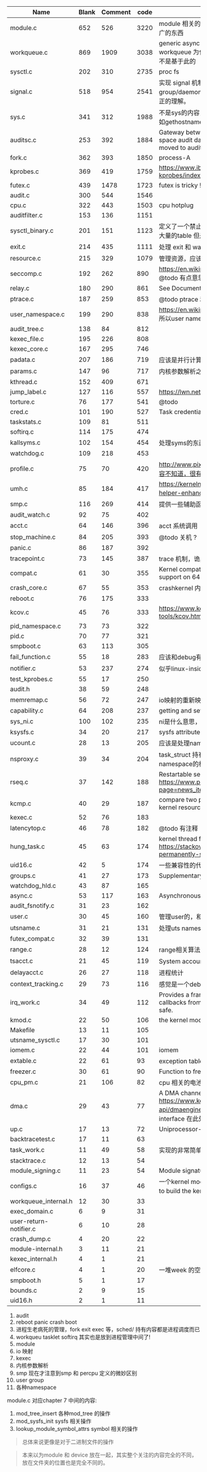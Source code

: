 | Name                   | Blank | Comment | code | Explanation                                                                                                                             |
|------------------------|-------|---------|------|-----------------------------------------------------------------------------------------------------------------------------------------|
| module.c               | 652   | 526     | 3220 | module 相关的操作，显然module 比 driver 是一个更加范围广的东西                                                                          |
| workqueue.c            | 869   | 1909    | 3038 | generic async execution with shared worker pool @todo workqueue 为什么不放置irq 中间，还是workqueue 实现根本不是基于此的                |
| sysctl.c               | 202   | 310     | 2735 | proc fs                                                                                                                                 |
| signal.c               | 518   | 954     | 2541 | 实现 signal 机制，需要结合 process/thread/thread group/daemon/session/job control 相关的东西配合才可以真正的理解。                      |
| sys.c                  | 341   | 312     | 1988 | 不是sys的内容，而是提供了大量的简单的syscall 的支持，比如gethostname getuid 之类的                                                      |
| auditsc.c              | 253   | 392     | 1884 | Gateway between the kernel (e.g., selinux) and the user-space audit daemon.  System-call specific features have moved to auditsc.c      |
| fork.c                 | 362   | 393     | 1850 | process-A                                                                                                                               |
| kprobes.c              | 369   | 419     | 1759 | https://www.ibm.com/developerworks/library/l-kprobes/index.html                                                                         |
| futex.c                | 439   | 1478    | 1723 | futex is tricky !                                                                                                                       |
| audit.c                | 300   | 544     | 1546 |                                                                                                                                         |
| cpu.c                  | 322   | 443     | 1503 | cpu hotplug                                                                                                                             |
| auditfilter.c          | 153   | 136     | 1151 |                                                                                                                                         |
| sysctl_binary.c        | 201   | 151     | 1123 | 定义了一个禁止使用的sysctl 系统调用 @todo 其中还定义了大量的table 但是我不知道具体的作用是什么                                          |
| exit.c                 | 214   | 435     | 1111 | 处理 exit 和 wait 系列的syscall                                                                                                         |
| resource.c             | 215   | 329     | 1079 | 管理资源，应该就是特指io映射的                                                                                                          |
| seccomp.c              | 192   | 262     | 890  | https://en.wikipedia.org/wiki/Seccomp Man seccomp(2) @todo 有点意思                                                                     |
| relay.c                | 180   | 290     | 861  | See Documentation/filesystems/relay.txt for an overview.                                                                                |
| ptrace.c               | 187   | 259     | 853  | @todo ptrace 和 trace/ 中间的内容有什么关系                                                                                             |
| user_namespace.c       | 199   | 290     | 838  | https://en.wikipedia.org/wiki/Linux_namespaces　@todo 所以user namespace 实现什么东西的虚拟化 ?                                         |
| audit_tree.c           | 138   | 84      | 812  |                                                                                                                                         |
| kexec_file.c           | 195   | 226     | 808  |                                                                                                                                         |
| kexec_core.c           | 167   | 295     | 746  |                                                                                                                                         |
| padata.c               | 207   | 186     | 719  | 应该是并行计算的                                                                                                                        |
| params.c               | 147   | 96      | 717  | 内核参数解析之类的操作                                                                                                                  |
| kthread.c              | 152   | 409     | 671  |                                                                                                                                         |
| jump_label.c           | 127   | 116     | 557  | https://lwn.net/Articles/412072/                                                                                                        |
| torture.c              | 76    | 177     | 541  | @todo                                                                                                                                   |
| cred.c                 | 101   | 190     | 527  | Task credentials management                                                                                                             |
| taskstats.c            | 109   | 81      | 511  |                                                                                                                                         |
| softirq.c              | 114   | 175     | 474  |                                                                                                                                         |
| kallsyms.c             | 102   | 154     | 454  | 处理syms的东西，@todo 检查一下其中的使用位置                                                                                            |
| watchdog.c             | 109   | 218     | 453  |                                                                                                       |
| profile.c              | 75    | 70      | 420  | http://www.pixelbeat.org/programming/profiling/　具体内容不知道，很有可能是sched 的debug工具                                            |
| umh.c                  | 85    | 184     | 417  | https://kernelnewbies.org/KernelProjects/usermode-helper-enhancements @todo 尚且没有阅读                                                |
| smp.c                  | 116   | 269     | 414  | 提供一些辅助函数来实现 cpu                                                                                                              |
| audit_watch.c          | 92    | 75      | 402  |                                                                                                                                         |
| acct.c                 | 64    | 146     | 396  | acct 系统调用                                                                                                                           |
| stop_machine.c         | 84    | 205     | 393  | @todo 关机 ?                                                                                                                            |
| panic.c                | 86    | 187     | 392  |                                                                                                                                         |
| tracepoint.c           | 73    | 145     | 387  | trace 机制，诡异!                                                                                                                       |
| compat.c               | 61    | 30      | 355  | Kernel compatibililty routines for e.g. 32 bit syscall support on 64 bit kernels.                                                       |
| crash_core.c           | 67    | 55      | 353  | crashkernel 内核参数                                                                                                                    |
| reboot.c               | 76    | 175     | 333  |                                                                                                                                         |
| kcov.c                 | 45    | 76      | 333  | https://www.kernel.org/doc/html/latest/dev-tools/kcov.html                                                                              |
| pid_namespace.c        | 73    | 73      | 322  |                                                                                                                                         |
| pid.c                  | 70    | 77      | 321  |                                                                                                                                         |
| smpboot.c              | 63    | 113     | 305  |                                                                                                                                         |
| fail_function.c        | 55    | 18      | 283  | 应该和debug有关的，但是具体作用不知道                                                                                                   |
| notifier.c             | 53    | 237     | 274  | 似乎linux-inside讲过                                                                                                                    |
| test_kprobes.c         | 55    | 17      | 250  |                                                                                                                                         |
| audit.h                | 38    | 59      | 248  |                                                                                                                                         |
| memremap.c             | 56    | 72      | 247  | io映射的重新映射                                                                                                                        |
| capability.c           | 64    | 208     | 237  | getting and setting thread capabilities                                                                                                 |
| sys_ni.c               | 100   | 102     | 235  | ni是什么意思，提供统一的syscall 接口 ?                                                                                                  |
| ksysfs.c               | 34    | 20      | 217  | sysfs attributes in /sys/kernel                                                                                                         |
| ucount.c               | 28    | 13      | 205  | 应该是处理namespace 的相关的，不清楚                                                                                                    |
| nsproxy.c              | 39    | 34      | 204  | task_struct 持有 nsproxy 成员，应该是处理所有的namespace的根源                                                                          |
| rseq.c                 | 37    | 142     | 188  | Restartable sequences system call : https://www.phoronix.com/scan.php?page=news_item&px=Restartable-Sequences-Speed                     |
| kcmp.c                 | 40    | 29      | 187  | compare two processes to determine if they share a kernel resource                                                                      |
| kexec.c                | 52    | 76      | 183  |                                                                                                                                         |
| latencytop.c           | 46    | 78      | 182  | @todo 有注释                                                                                                                            |
| hung_task.c            | 45    | 63      | 174  | kernel thread for detecting tasks stuck in D state https://stackoverflow.com/questions/20423521/process-permanently-stuck-on-d-state    |
| uid16.c                | 42    | 5       | 174  | 一些兼容性的代码                                                                                                                        |
| groups.c               | 41    | 27      | 173  | Supplementary group IDs                                                                                                                 |
| watchdog_hld.c         | 43    | 87      | 165  |                                                                                                                                         |
| async.c                | 53    | 117     | 163  | Asynchronous function calls for boot performance                                                                                        |
| audit_fsnotify.c       | 31    | 23      | 162  |                                                                                                                                         |
| user.c                 | 30    | 45      | 160  | 管理user的，和 groups.c 中间对应                                                                                                        |
| utsname.c              | 31    | 21      | 131  | 处理uts namespace                                                                                                                       |
| futex_compat.c         | 32    | 39      | 131  |                                                                                                                                         |
| range.c                | 28    | 12      | 124  | range相关算法库                                                                                                                         |
| tsacct.c               | 21    | 45      | 119  | System accounting over taskstats interface　进程的统计                                                                                  |
| delayacct.c            | 26    | 27      | 118  | 进程统计                                                                                                                                |
| context_tracking.c     | 29    | 73      | 116  | 感觉是一个debug机制                                                                                                                     |
| irq_work.c             | 34    | 49      | 112  | Provides a framework for enqueueing and running callbacks from hardirq context. The enqueueing is NMI-safe.                             |
| kmod.c                 | 22    | 50      | 106  | the kernel module loader                                                                                                                |
| Makefile               | 13    | 11      | 105  |                                                                                                                                         |
| utsname_sysctl.c       | 17    | 30      | 101  |                                                                                                                                         |
| iomem.c                | 22    | 44      | 101  | iomem                                                                                                                                   |
| extable.c              | 22    | 61      | 93   | exception table 处理的辅助函数                                                                                                          |
| freezer.c              | 30    | 61      | 90   | Function to freeze a process                                                                                                            |
| cpu_pm.c               | 21    | 106     | 82   | cpu 相关的电池管理                                                                                                                      |
| dma.c                  | 29    | 43      | 77   | A DMA channel allocator https://www.kernel.org/doc/html/v4.19/driver-api/dmaengine/provider.html @todo 难道dma 全部的interface 在此处 ? |
| up.c                   | 17    | 13      | 72   | Uniprocessor-only support functions                                                                                                     |
| backtracetest.c        | 17    | 11      | 63   |                                                                                                                                         |
| task_work.c            | 11    | 49      | 58   | 实现的非常简单的sched 机制，@todo 不知道谁来使用                                                                                        |
| stacktrace.c           | 12    | 13      | 54   |                                                                                                                                         |
| module_signing.c       | 11    | 23      | 54   | Module signature checker                                                                                                                |
| configs.c              | 16    | 37      | 46   | 一个kernel module 来实现 Echo the kernel .config file used to build the kernel @todo怎么使用                                            |
| workqueue_internal.h   | 12    | 30      | 33   |                                                                                                                                         |
| exec_domain.c          | 6     | 9       | 31   |                                                                                                                                         |
| user-return-notifier.c | 6     | 10      | 28   |                                                                                                                                         |
| crash_dump.c           | 4     | 20      | 22   |                                                                                                                                         |
| module-internal.h      | 3     | 11      | 21   |                                                                                                                                         |
| kexec_internal.h       | 4     | 1       | 21   |                                                                                                                                         |
| elfcore.c              | 4     | 1       | 20   | 一堆week 的空函数                                                                                                                       |
| smpboot.h              | 5     | 1       | 17   |                                                                                                                                         |
| bounds.c               | 2     | 9       | 15   |                                                                                                                                         |
| uid16.h                | 2     | 1       | 11   |

1. audit
2. reboot panic crash boot
3. 进程生老病死的管理，fork exit exec 等，sched/ 持有内容都是进程调度而已
4. workqueu tasklet softirq 其实也是放到进程管理中间了!
5. module
6. io 映射
7. kexec
8. 内核参数解析
9. smp 现在才注意到smp 和 percpu 定义的微妙区别
10. user group
11. 各种namespace

module.c 对应chapter 7 中间的内容:

1. mod_tree_insert 各种mod_tree 的操作
2. mod_sysfs_init sysfs 相关操作
3. lookup_module_symbol_attrs symbol 相关的操作
> 总体来说更像是对于二进制文件的操作

> 本来以为module 和 device 放在一起，其实整个关注的内容完全的不同，放在文件夹的位置也是完全不同的。
